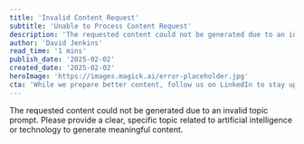```yaml
---
title: 'Invalid Content Request'
subtitle: 'Unable to Process Content Request'
description: 'The requested content could not be generated due to an invalid topic prompt. Please provide a clear, specific topic related to artificial intelligence or technology to generate meaningful content.'
author: 'David Jenkins'
read_time: '1 mins'
publish_date: '2025-02-02'
created_date: '2025-02-02'
heroImage: 'https://images.magick.ai/error-placeholder.jpg'
cta: 'While we prepare better content, follow us on LinkedIn to stay updated with the latest in AI and technology.'
---
```


The requested content could not be generated due to an invalid topic prompt. Please provide a clear, specific topic related to artificial intelligence or technology to generate meaningful content.